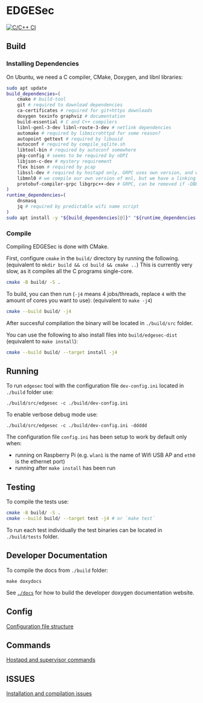 # EDGESec
[![C/C++ CI](https://github.com/nqminds/EDGESec/workflows/C/C++%20CI/badge.svg?branch=main)](https://github.com/nqminds/EDGESec/actions?query=workflow%3A%22Github+Pages%22)

## Build

### Installing Dependencies

On Ubuntu, we need a C compiler, CMake, Doxygen, and libnl libraries:

```bash
sudo apt update
build_dependencies=(
    cmake # build-tool
    git # required to download dependencies
    ca-certificates # required for git+https downloads
    doxygen texinfo graphviz # documentation
    build-essential # C and C++ compilers
    libnl-genl-3-dev libnl-route-3-dev # netlink dependencies
    automake # required by libmicrohttpd for some reason?
    autopoint gettext # required by libuuid
    autoconf # required by compile_sqlite.sh
    libtool-bin # required by autoconf somewhere
    pkg-config # seems to be required by nDPI
    libjson-c-dev # mystery requirement
    flex bison # required by pcap
    libssl-dev # required by hostapd only. GRPC uses own version, and we compile OpenSSL 3 for EDGESec
    libmnl0 # we compile our own version of mnl, but we have a linking issue, so temporarily install a system version
    protobuf-compiler-grpc libgrpc++-dev # GRPC, can be removed if -DBUILD_GRPC_LIB=ON
)
runtime_dependencies=(
    dnsmasq
    jq # required by predictable wifi name script
)
sudo apt install -y "${build_dependencies[@]}" "${runtime_dependencies[@]}"
```

### Compile

Compiling EDGESec is done with CMake.

First, configure `cmake` in the `build/` directory by running the following.
(equivalent to `mkdir build && cd build && cmake ..`)
This is currently very slow, as it compiles all the C programs single-core.

```bash
cmake -B build/ -S .
```

To build, you can then run (`-j4` means 4 jobs/threads, replace `4` with the amount of cores you want to use):
(equivalent to `make -j4`)

```bash
cmake --build build/ -j4
```

After succesful compilation the binary will be located in ```./build/src``` folder.

You can use the following to also install files into `build/edgesec-dist` (equivalent to `make install`):

```bash
cmake --build build/ --target install -j4
```

## Running

To run ```edgesec``` tool with the configuration file ```dev-config.ini``` located in ```./build``` folder use:

```console
./build/src/edgesec -c ./build/dev-config.ini
```

To enable verbose debug mode use:
```console
./build/src/edgesec -c ./build/dev-config.ini -ddddd
```

The configuration file `config.ini` has been setup to work by default only when:
  - running on Raspberry Pi (e.g. `wlan1` is the name of Wifi USB AP and `eth0` is the ethernet port)
  - running after `make install` has been run

## Testing

To compile the tests use:

```bash
cmake -B build/ -S .
cmake --build build/ --target test -j4 # or `make test`
```

To run each test individually the test binaries can be located in ```./build/tests``` folder.

## Developer Documentation

To compile the docs from ```./build``` folder:
```console
make doxydocs
```

See [`./docs`](./docs) for how to build the developer doxygen documentation website.

## Config
[Configuration file structure](./docs/CONFIG.md)

## Commands
[Hostapd and supervisor commands](./docs/COMMANDS.md)

## ISSUES
[Installation and compilation issues](./docs/ISSUES.md)
